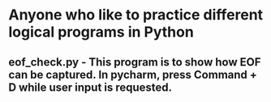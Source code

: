 # Anyone who like to practice different logical programs in Python
## eof_check.py - This program is to show how EOF can be captured. In pycharm, press Command + D while user input is requested.
